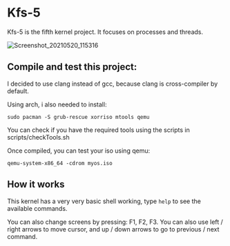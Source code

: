 # Kfs-5

Kfs-5 is the fifth kernel project. It focuses on processes and threads.

![Screenshot_20210520_115316](https://user-images.githubusercontent.com/42534397/118958810-0b277180-b962-11eb-827e-57badc451665.png)


## Compile and test this project:

I decided to use clang instead of gcc, because clang is cross-compiler by default.

Using arch, i also needed to install:

```
sudo pacman -S grub-rescue xorriso mtools qemu
```

You can check if you have the required tools using the scripts in scripts/checkTools.sh

Once compiled, you can test your iso using qemu:

```
qemu-system-x86_64 -cdrom myos.iso
```

## How it works

This kernel has a very very basic shell working, type ```help``` to see the available commands.

You can also change screens by pressing: F1, F2, F3.
You can also use left / right arrows to move cursor, and up / down arrows to go to previous / next command.

